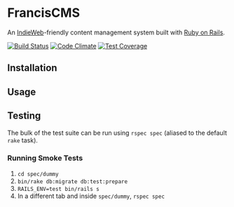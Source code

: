 # FrancisCMS

An [IndieWeb](http://indiewebcamp.com/)-friendly content management system built with [Ruby on Rails](http://rubyonrails.org).

[![Build Status](https://travis-ci.org/jgarber623/FrancisCMS.svg?branch=master)](https://travis-ci.org/jgarber623/FrancisCMS)
[![Code Climate](https://codeclimate.com/github/jgarber623/FrancisCMS/badges/gpa.svg)](https://codeclimate.com/github/jgarber623/FrancisCMS)
[![Test Coverage](https://codeclimate.com/github/jgarber623/FrancisCMS/badges/coverage.svg)](https://codeclimate.com/github/jgarber623/FrancisCMS/coverage)


## Installation


## Usage


## Testing

The bulk of the test suite can be run using `rspec spec` (aliased to the default `rake` task).

### Running Smoke Tests

1. `cd spec/dummy`
1. `bin/rake db:migrate db:test:prepare`
1. `RAILS_ENV=test bin/rails s`
1. In a different tab and inside `spec/dummy`, `rspec spec`